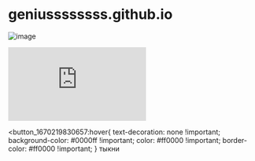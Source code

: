 # geniussssssss.github.io
![image](https://user-images.githubusercontent.com/115533532/207258477-239771c9-8c14-4afc-8092-23bd28dd9773.png)
<iframe  frameborder="no" scrolling="no" width="280" height="150" src="https://yandex.ru/time/widget/?geoid=11353&lang=ru&layout=horiz&type=analog&face=serif"></iframe>



<button_1670219830657:hover{ 
text-decoration: none !important; 
background-color: #0000ff !important;
 color: #ff0000 !important;
 border-color: #ff0000 !important; }
 </style> тыкни
